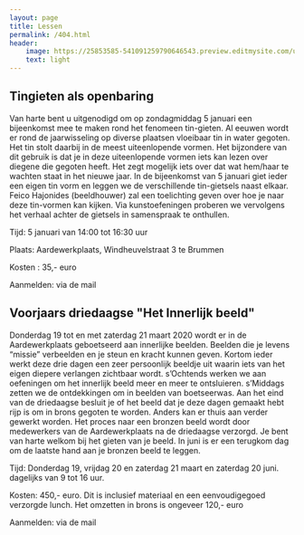 ```yaml
---
layout: page
title: Lessen
permalink: /404.html
header:
    image: https://25853585-541091259790646543.preview.editmysite.com/uploads/2/5/8/5/25853585/lessen3_orig.jpg
    text: light
---
```


## Tingieten als openbaring
Van harte bent u uitgenodigd om op zondagmiddag  5 januari een bijeenkomst mee te maken rond het fenomeen tin-gieten. Al eeuwen wordt er rond de jaarwisseling op diverse plaatsen vloeibaar tin in water gegoten. Het tin stolt daarbij in de meest uiteenlopende vormen.
Het bijzondere van dit gebruik is dat je in deze uiteenlopende vormen iets kan lezen over diegene die gegoten heeft. Het zegt mogelijk iets over dat wat hem/haar te wachten staat in het nieuwe jaar.
In de bijeenkomst van 5 januari giet ieder een eigen tin vorm en leggen we de verschillende tin-gietsels naast elkaar. Feico Hajonides (beeldhouwer) zal een toelichting geven over hoe je naar deze tin-vormen kan kijken. Via kunstoefeningen proberen we vervolgens het verhaal achter de gietsels in samenspraak te onthullen.

Tijd: 5 januari van 14:00 tot 16:30 uur

Plaats: Aardewerkplaats, Windheuvelstraat 3 te Brummen

Kosten : 35,- euro

Aanmelden: via de mail



## Voorjaars driedaagse "Het Innerlijk beeld"
Donderdag 19 tot en met zaterdag 21 maart 2020 wordt er in de Aardewerkplaats geboetseerd aan innerlijke beelden. Beelden die je levens “missie” verbeelden en je steun en kracht kunnen geven. Kortom ieder werkt deze drie dagen een zeer persoonlijk beeldje uit waarin iets van het eigen diepere verlangen zichtbaar wordt.
s’Ochtends werken we aan oefeningen om het innerlijk beeld meer en meer te ontsluieren. s’Middags zetten we de ontdekkingen om in beelden van boetseerwas. Aan het eind van de driedaagse besluit je of het beeld dat je deze dagen gemaakt hebt rijp is om in brons gegoten te worden. Anders kan er thuis aan verder gewerkt worden.
Het proces naar een bronzen beeld wordt door medewerkers van de Aardewerkplaats na de driedaagse verzorgd. Je bent van harte welkom bij het gieten van je beeld.
In juni is er een terugkom dag om de laatste hand aan je bronzen beeld te leggen.

Tijd: Donderdag 19, vrijdag 20 en zaterdag 21 maart en zaterdag 20 juni. dagelijks van 9 tot 16 uur.

Kosten: 450,- euro. Dit is inclusief materiaal en een eenvoudigegoed verzorgde lunch. Het omzetten in brons is ongeveer 120,- euro                  

Aanmelden: via de mail 
